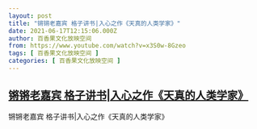 ```yaml
---
layout: post
title: "锵锵老嘉宾 格子讲书|入心之作《天真的人类学家》"
date: 2021-06-17T12:15:06.000Z
author: 百香果文化放映空间
from: https://www.youtube.com/watch?v=x3S0w-8Gzeo
tags: [ 百香果文化放映空间 ]
categories: [ 百香果文化放映空间 ]
---
```

<!--1623932106000-->
[锵锵老嘉宾 格子讲书|入心之作《天真的人类学家》](https://www.youtube.com/watch?v=x3S0w-8Gzeo)
------

<div>
锵锵老嘉宾 格子讲书|入心之作《天真的人类学家》
</div>
